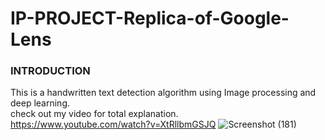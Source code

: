 # IP-PROJECT-Replica-of-Google-Lens
### INTRODUCTION
This is a handwritten text detection algorithm using Image processing and deep learning.\
check out my video for total explanation.\
https://www.youtube.com/watch?v=XtRllbmGSJQ
![Screenshot (181)](https://user-images.githubusercontent.com/72094895/125069964-13d03480-e0d5-11eb-9a8e-d1eb6d359c81.png)




